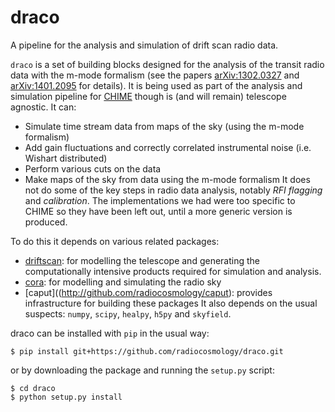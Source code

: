 # draco

A pipeline for the analysis and simulation of drift scan radio data.

`draco` is a set of building blocks designed for the analysis of the transit
radio data with the m-mode formalism (see the papers
[arXiv:1302.0327](http://arxiv.org/abs/1302.0327) and
[arXiv:1401.2095](http://arxiv.org/abs/1401.2095) for details). It is being used
as part of the analysis and simulation pipeline for
[CHIME](http://chime.phas.ubc.ca) though is (and will remain) telescope agnostic. It
can:
- Simulate time stream data from maps of the sky (using the m-mode formalism)
- Add gain fluctuations and correctly correlated instrumental noise (i.e.
  Wishart distributed)
- Perform various cuts on the data
- Make maps of the sky from data using the m-mode formalism
It does not do some of the key steps in radio data analysis, notably *RFI
flagging* and *calibration*. The implementations we had were too specific to
CHIME so they have been left out, until a more generic version is produced.

To do this it depends on various related packages:

- [driftscan](http://github.com/radiocosmology/driftscan): for modelling the
  telescope and generating the computationally intensive products required for
  simulation and analysis.
- [cora](http://github.com/radiocosmology/cora): for modelling and simulating
  the radio sky
- [caput]((http://github.com/radiocosmology/caput): provides infrastructure for
  building these packages
It also depends on the usual suspects: `numpy`, `scipy`, `healpy`, `h5py` and `skyfield`.

draco can be installed with `pip` in the usual way:
```
$ pip install git+https://github.com/radiocosmology/draco.git
```
or by downloading the package and running the `setup.py` script:
```
$ cd draco
$ python setup.py install
```
